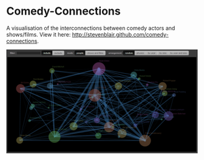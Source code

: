 Comedy-Connections
==================

A visualisation of the interconnections between comedy actors and shows/films. View it here: <a href="http://stevenblair.github.com/comedy-connections">http://stevenblair.github.com/comedy-connections</a>.

<a href="http://stevenblair.github.com/comedy-connections"><img src="https://github.com/stevenblair/comedy-connections/blob/master/screenshot.png" /></a>
